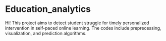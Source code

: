 # Education_analytics

Hi! This project aims to detect student struggle for timely personalized intervention in self-paced online learning. The codes include preprecessing, visualization, and prediction algorithms. 
